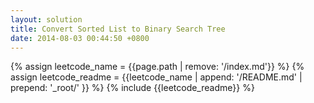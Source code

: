 ```yaml
---
layout: solution
title: Convert Sorted List to Binary Search Tree
date: 2014-08-03 00:44:50 +0800
---
```

{% assign leetcode_name = {{page.path | remove: '/index.md'}}  %}
{% assign leetcode_readme = {{leetcode_name | append: '/README.md' | prepend: '_root/' }}  %}
{% include {{leetcode_readme}} %}
